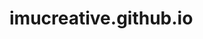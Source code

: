 # imucreative.github.io
  <!-- =======================================================
  * Template Name: MyResume - v2.1.0
  * Template URL: https://bootstrapmade.com/free-html-bootstrap-template-my-resume/
  * Author: BootstrapMade.com
  * License: https://bootstrapmade.com/license/
  ======================================================== -->
